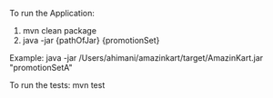 To run the Application:

1. mvn clean package
2. java -jar {pathOfJar} {promotionSet}

Example:
java -jar /Users/ahimani/amazinkart/target/AmazinKart.jar "promotionSetA"

To run the tests:
mvn test